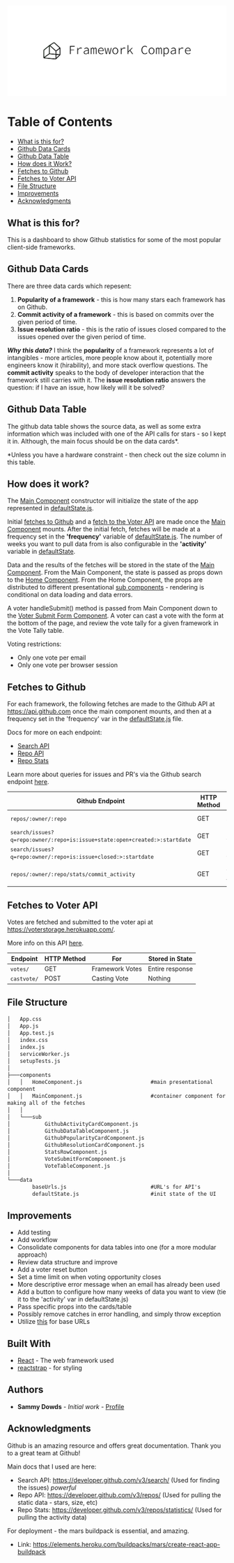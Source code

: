 <p align="center">
  <img src="https://github.com/sammydowds/client-side-compare/blob/master/public/cover.png" />
</p>

Table of Contents
======================

* [What is this for?](#what-is-this-for)
* [Github Data Cards](#github-data-cards)
* [Github Data Table](#github-data-table)
* [How does it Work?](#how-does-it-work)
* [Fetches to Github](#fetches-to-github)
* [Fetches to Voter API](#fetches-to-voter-api)
* [File Structure](#file-structure)
* [Improvements](#improvements)
* [Acknowledgments](#acknowledgments)

## What is this for? 
This is a dashboard to show Github statistics for some of the most popular client-side frameworks. 

## Github Data Cards
There are three data cards which repesent: 
1) **Popularity of a framework** - this is how many stars each framework has on Github. 
2) **Commit activity of a framework** - this is based on commits over the given period of time. 
3) **Issue resolution ratio** - this is the ratio of issues closed compared to the issues opened over the given period of time. 

***Why this data?*** I think the **popularity** of a framework represents a lot of intangibles - more articles, more people know about it, potentially more engineers know it (hirability), and more stack overflow questions. The **commit activity** speaks to the body of developer interaction that the framework still carries with it. The **issue resolution ratio** answers the question: if I have an issue, how likely will it be solved?  

## Github Data Table
The github data table shows the source data, as well as some extra information which was included with one of the API calls for stars - so I kept it in. Although, the main focus should be on the data cards*. 

*Unless you have a hardware constraint - then check out the size column in this table. 

## How does it work?
The [Main Component](https://github.com/sammydowds/client-side-compare/blob/master/src/components/MainComponent.js) constructor will initialize the state of the app represented in [defaultState.js](https://github.com/sammydowds/client-side-compare/blob/master/src/data/defaultState.js). 

Initial [fetches to Github](#fetches-to-github) and a [fetch to the Voter API](#fetches-to-voter-api) are made once the [Main Component](https://github.com/sammydowds/client-side-compare/blob/master/src/components/MainComponent.js) mounts. After the initial fetch, fetches will be made at a frequency set in the **'frequency'** variable of [defaultState.js](https://github.com/sammydowds/client-side-compare/blob/master/src/data/defaultState.js). The number of weeks you want to pull data from is also configurable in the **'activity'** variable in [defaultState](https://github.com/sammydowds/client-side-compare/blob/master/src/data/defaultState.js). 

Data and the results of the fetches will be stored in the state of the [Main Component](https://github.com/sammydowds/client-side-compare/blob/master/src/components/MainComponent.js). From the Main Component, the state is passed as props down to the [Home Component](https://github.com/sammydowds/client-side-compare/blob/master/src/components/HomeComponent.js). From the Home Component, the props are distributed to different presentational [sub components](https://github.com/sammydowds/client-side-compare/tree/master/src/components/sub) - rendering is conditional on data loading and data errors. 

A voter handleSubmit() method is passed from Main Component down to the [Voter Submit Form Component](https://github.com/sammydowds/client-side-compare/blob/master/src/components/sub/VoteSubmitFormComponent.js). A voter can cast a vote with the form at the bottom of the page, and review the vote tally for a given framework in the Vote Tally table. 

Voting restrictions: 
- Only one vote per email
- Only one vote per browser session 

## Fetches to Github
For each framework, the following fetches are made to the Github API at https://api.github.com once the main component mounts, and then at a frequency set in the 'frequency' var in the [defaultState.js](https://github.com/sammydowds/client-side-compare/blob/master/src/data/defaultState.js) file. 

Docs for more on each endpoint: 
- [Search API](https://developer.github.com/v3/search/)
- [Repo API](https://developer.github.com/v3/repos/)
- [Repo Stats](https://developer.github.com/v3/repos/statistics/) 

Learn more about queries for issues and PR's via the Github search endpoint [here](https://docs.github.com/en/github/searching-for-information-on-github/searching-issues-and-pull-requests). 

Github Endpoint | HTTP Method | For | Stored in State
-- | -- | -- | --
`repos/:owner/:repo` | GET | Repo info | Entire response 
`search/issues?q=repo:owner/:repo+is:issue+state:open+created:>:startdate` | GET | Issues Created | only the 'total_count'
`search/issues?q=repo:owner/:repo+is:issue+closed:>:startdate`	|GET| Issues Closed | only the 'total_count'
`repos/:owner/:repo/stats/commit_activity`     | GET | Commit Acitivity | Sum 'total' per activity weeks

## Fetches to Voter API 
Votes are fetched and submitted to the voter api at https://voterstorage.herokuapp.com/. 

More info on this API [here](https://github.com/sammydowds/client-side-compare-backend). 

Endpoint | HTTP Method | For | Stored in State
-- | -- | -- | --
`votes/`     | GET | Framework Votes | Entire response 
`castvote/`     | POST | Casting Vote | Nothing

## File Structure 
    │   App.css
    │   App.js
    │   App.test.js
    │   index.css
    │   index.js
    │   serviceWorker.js
    │   setupTests.js
    │
    ├───components
    │   │   HomeComponent.js                      #main presentational component
    │   │   MainComponent.js                      #container component for making all of the fetches
    │   │
    │   └───sub
    │           GithubActivityCardComponent.js
    │           GithubDataTableComponent.js
    │           GithubPopularityCardComponent.js
    │           GithubResolutionCardComponent.js
    │           StatsRowComponent.js
    │           VoteSubmitFormComponent.js
    │           VoteTableComponent.js
    │
    └───data
            baseUrls.js                           #URL's for API's 
            defaultState.js                       #init state of the UI 

## Improvements
- Add testing 
- Add workflow 
- Consolidate components for data tables into one (for a more modular approach)
- Review data structure and improve
- Add a voter reset button 
- Set a time limit on when voting opportunity closes
- More descriptive error message when an email has already been used 
- Add a button to configure how many weeks of data you want to view (tie it to the 'activity' var in defaultState.js)
- Pass specific props into the cards/table 
- Possibly remove catches in error handling, and simply throw exception 
- Utilize [this](https://developer.mozilla.org/en-US/docs/Web/API/URLSearchParams) for base URLs 

## Built With

* [React](https://reactjs.org/docs/getting-started.html) - The web framework used
* [reactstrap](https://reactstrap.github.io/) - for styling 

## Authors

* **Sammy Dowds** - *Initial work* - [Profile](https://github.com/sammydowds)

## Acknowledgments
Github is an amazing resource and offers great documentation. Thank you to a great team at Github! 

Main docs that I used are here: 
- Search API: https://developer.github.com/v3/search/ (Used for finding the issues) *powerful*
- Repo API: https://developer.github.com/v3/repos/ (Used for pulling the static data - stars, size, etc)
- Repo Stats: https://developer.github.com/v3/repos/statistics/ (Used for pulling the activity data)

For deployment - the mars buildpack is essential, and amazing. 
- Link: https://elements.heroku.com/buildpacks/mars/create-react-app-buildpack

